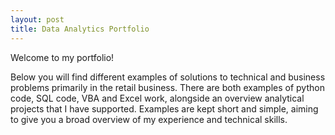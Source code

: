 ```yaml
---
layout: post
title: Data Analytics Portfolio
---
```

<!--<img src="/images/fulls/01.jpg" class="fit image">-->
Welcome to my portfolio!

Below you will find different examples of solutions to technical and business problems primarily in the retail business. There are both examples of python code, SQL code, VBA and Excel work, alongside an overview analytical projects that I have supported. Examples are kept short and simple, aiming to give you a broad overview of my experience and technical skills.